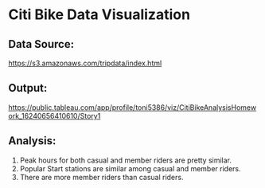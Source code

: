 # Citi Bike Data Visualization

## Data Source: 
https://s3.amazonaws.com/tripdata/index.html

## Output:
https://public.tableau.com/app/profile/toni5386/viz/CitiBikeAnalysisHomework_16240656410610/Story1

## Analysis:
1. Peak hours for both casual and member riders are pretty similar.
2. Popular Start stations are similar among casual and member riders.
3. There are more member riders than casual riders.